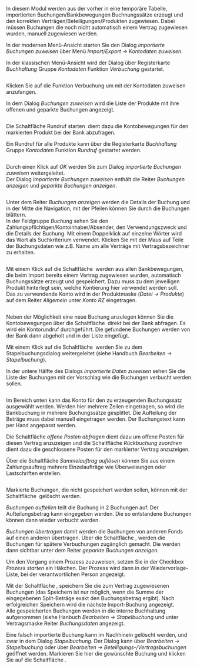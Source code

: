 <!DOCTYPE html>
<html>
<head>
<meta charset="utf-8">
<meta name="viewport" content="width=device-width, initial-scale=1.0">
<title>400_Kontodaten_zuweisen.md</title>
<link rel="stylesheet" href="https://stackedit.io/res-min/themes/base.css" />
<script type="text/javascript" src="https://cdn.mathjax.org/mathjax/latest/MathJax.js?config=TeX-AMS_HTML"></script>
</head>
<body><div class="container"><p>In diesem Modul werden aus der vorher in eine temporäre Tabelle, importierten Buchungen/Bankbewegungen Buchnungssätze erzeugt und den korrekten Verträgen/Beteiligungen/Produkten zugewiesen. Dabei müssen Buchungen die noch nicht automatisch einem Vertrag zugewiesen wurden, manuell zugewiesen werden.</p>

<p>In der modernen Menü-Ansicht starten Sie den Dialog <em>importierte Buchungen zuweisen</em> über Menü <em>Import/Export → Kontodaten zuweisen</em>.</p>

<p>In der klassischen Menü-Ansicht wird der Dialog über Registerkarte <em>Buchhaltung</em> Gruppe <em>Kontodaten</em> Funktion <em>Verbuchung</em> gestartet.</p>

<p><img src="http://xpecto.github.io/docs/img/img_1461921052626.png" alt="" title=""></p>

<p>Klicken  Sie auf die Funktion Verbuchung um mit der Kontodaten zuweisen anzufangen.</p>

<p>In dem Dialog <em>Buchungen zuweisen</em> wird die Liste der Produkte mit ihre offenen und geparkte Buchungen angezeigt.</p>

<p><img src="http://xpecto.github.io/docs/img/img_1461921347593.png" alt="" title=""></p>

<p>Die Schaltfläche Rundruf starten <img src="http://xpecto.github.io/docs/img/img_1461922190992.png" alt="" title=""> dient dazu die Kontobewegungen für den markierten Produkt bei der Bank abzufragen. </p>

<p>Ein Rundruf für alle Produkte kann über die Registerkarte <em>Buchhaltung</em> Gruppe <em>Kontodaten</em> Funktion <em>Rundruf</em> gestartet werden.</p>

<p><img src="http://xpecto.github.io/docs/img/img_1461922444175.png" alt="" title=""></p>

<p>Durch einen Klick auf  <em>OK</em> werden Sie zum Dialog <em>importierte Buchungen zuweisen</em> weitergeleitet.  <br>
Der Dialog <em>importierte Buchungen zuweisen</em> enthält die Reiter <em>Buchungen anzeigen</em> und <em>geparkte Buchungen anzeigen</em>.</p>

<p><img src="http://xpecto.github.io/docs/img/img_1461924039863.png" alt="" title=""></p>

<p>Unter dem Reiter <em>Buchungen anzeigen</em> werden die Details der Buchung und in der Mitte die Navigation, mit der Pfeilen können Sie durch die Buchungen blättern.  <br>
In der Feldgruppe <em>Buchung</em> sehen Sie den Zahlungspflichtigen/Kontoinhaber/Absender, den Verwendungszweck und die Details der Buchung. Mit einem Doppelklick auf einzelne Wörter wird das Wort als Suchkriterium verwendet. Klicken Sie mit der Maus auf Teile der Buchungsdaten wie z.B. Name um alle Verträge mit Vertragsbezeichner zu erhalten. </p>

<p><img src="http://xpecto.github.io/docs/img/img_1461923077386.png" alt="" title=""></p>

<p>Mit einem Klick auf die Schaltfläche <img src="http://xpecto.github.io/docs/img/img_1442307719407.png" alt="" title=""> werden aus allen Bankbewegungen, die beim Import bereits einem Vertrag zugewiesen wurden, automatisch Buchungssätze erzeugt und gespeichert. Dazu muss zu dem jeweiligen Produkt hinterlegt sein, welche Kontierung hier verwendet werden soll.  <br>
Das zu verwendende Konto wird in der Produktmaske (<em>Datei → Produkte</em>) auf dem Reiter <em>Allgemein</em> unter <em>Konto RZ</em> eingetragen. </p>

<p><img src="http://xpecto.github.io/docs/img/img_1461923339214.png" alt="" title=""></p>

<p>Neben der Möglichkeit eine neue Buchung anzulegen können Sie die Kontobewegungen über die Schaltfläche <img src="http://xpecto.github.io/docs/img/img_1461923451087.png" alt="" title=""> direkt bei der Bank abfragen.  Es wird ein Kontorundruf durchgeführt. Die gefundene Buchungen werden von der Bank dann abgeholt und in der Liste eingefügt.</p>

<p>Mit einem Klick auf die Schaltfläche <img src="http://xpecto.github.io/docs/img/img_1442404617262.png" alt="" title=""> werden Sie zu dem Stapelbuchungsdialog weitergeleitet (siehe Handbuch <em>Bearbeiten → Stapelbuchung</em>). </p>

<p>In der untere Hälfte des Dialogs <em>importierte Daten zuweisen</em> sehen Sie die Liste der Buchungen mit der Vorschlag wie die Buchungen verbucht werden sollen. </p>

<p><img src="http://xpecto.github.io/docs/img/img_1461924691118.png" alt="" title=""></p>

<p>Im Bereich unten kann das Konto für den zu erzeugenden Buchungssatz ausgewählt werden. Werden hier mehrere Zeilen eingetragen, so wird die Bankbuchung in mehrere Buchungssätze gesplittet. Die Aufteilung der Beträge muss dabei manuell eingetragen werden. Der Buchungstext kann per Hand angepasst werden.</p>

<p>Die Schaltfläche <em>offene Posten abfragen</em> dient dazu um offene Posten für diesen Vertrag anzuzeigen und die Schaltfläche <em>Rückbuchung zuordnen</em> dient dazu die geschlossene Posten für den markierter Vertrag anzuzeigen.</p>

<p>Über die Schaltfläche <em>Sammelauftrag auflösen</em> können Sie aus einem Zahlungsauftrag mehrere Einzelaufträge wie Überweisungen oder Lastschriften erstellen. </p>

<p><img src="http://xpecto.github.io/docs/img/img_1442411007721.png" alt="" title=""></p>

<p>Markierte Buchungen, die nicht gespeichert werden sollen, können mit der Schaltfläche <img src="http://xpecto.github.io/docs/img/img_1461925093310.png" alt="" title=""> gelöscht werden.</p>

<p><em>Buchungen aufteilen</em> teilt die Buchung in 2 Buchungen auf. Der Aufteilungsbetrag kann eingegeben werden. Die so entstandene Buchungen können dann wieder verbucht werden.</p>

<p><em>Buchungen übertragen</em> damit werden die Buchungen von anderen Fonds auf einen anderen übertragen. Über die Schaltfläche <img src="http://xpecto.github.io/docs/img/img_1442406481698.png" alt="" title="">, werden die Buchungen für spätere Verbuchungen zugänglich gemacht. Die werden dann sichtbar unter dem Reiter <em>geparkte Buchungen anzeigen.</em></p>

<p>Um den Vorgang einem Prozess zuzuweisen, setzen Sie in der Checkbox <em>Prozess starten</em> ein Häkchen. Der Prozess wird dann in der Wiedervorlage-Liste, bei der verantwortlichen Person angezeigt.</p>

<p>Mit der Schaltfläche <img src="http://xpecto.github.io/docs/img/img_1442236615351.png" alt="" title="">, speichern Sie die zum Vertrag zugewiesenen Buchungen (das Speichern ist nur möglich, wenn die Summe der eingegebenen Split-Beträge exakt den Buchungsbetrag ergibt). Nach erfolgreichen Speichern wird die nächste Import-Buchung angezeigt.  <br>
Alle gespeicherten Buchungen werden in die interne Buchhaltung aufgenommen (siehe Hanbuch <em>Bearbeiten → Stapelbuchung</em> und unter Vertragsmaske Reiter <em>Buchungsdaten</em> angezeigt.</p>

<p>Eine falsch importierte Buchung kann im Nachhinein gelöscht werden, und zwar in dem Dialog <em>Stapelbuchung</em>. Der Dialog kann über <em>Bearbeiten → Stapelbuchung</em> oder über <em>Bearbeiten → Beteiligungs-/Vertragsbuchungen</em> geöffnet werden. Markieren Sie hier die gewünschte Buchung und klicken Sie auf die Schaltfläche <img src="http://xpecto.github.io/docs/img/img_1442912298087.png" alt="" title="">. </p></div></body>
</html>